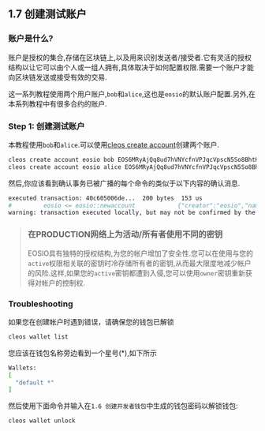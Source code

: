 ## 1.7 创建测试账户

### 账户是什么?

账户是授权的集合,存储在区块链上,以及用来识别发送者/接受者.它有灵活的授权结构以让它可以由个人或一组人拥有,具体取决于如何配置权限.需要一个账户才能向区块链发送或接受有效的交易.

这一系列教程使用两个用户账户,`bob`和`alice`,这也是`eosio`的默认账户配置.另外,在本系列教程中有很多合约的账户.



### Step 1: 创建测试账户

本教程使用`bob`和`alice`.可以使用[cleos create account](https://developers.eos.io/eosio-cleos/reference#cleos-create-account)创建两个账户.

```bash
cleos create account eosio bob EOS6MRyAjQq8ud7hVNYcfnVPJqcVpscN5So8BhtHuGYqET5GDW5CV 
cleos create account eosio alice EOS6MRyAjQq8ud7hVNYcfnVPJqcVpscN5So8BhtHuGYqET5GDW5CV
```

然后,你应该看到确认事务已被广播的每个命令的类似于以下内容的确认消息.

```bash
executed transaction: 40c605006de...  200 bytes  153 us
#         eosio <= eosio::newaccount            {"creator":"eosio","name":"alice","owner":{"threshold":1,"keys":[{"key":"EOS5rti4LTL53xptjgQBXv9HxyU...
warning: transaction executed locally, but may not be confirmed by the network yet    ]
```



> ### 在PRODUCTION网络上为活动/所有者使用不同的密钥
>
> EOSIO具有独特的授权结构,为您的帐户增加了安全性.您可以在使用与您的`active`权限相关联的密钥时冷存储所有者的密钥,从而最大限度地减少帐户的风险.这样,如果您的`active`密钥都遭到入侵,您可以使用`owner`密钥重新获得对帐户的控制权.

### Troubleshooting

如果您在创建帐户时遇到错误，请确保您的钱包已解锁

```bash
cleos wallet list
```

您应该在钱包名称旁边看到一个星号(*),如下所示

```bash
Wallets:
[
  "default *"
]
```

然后使用下面命令并输入在`1.6 创建开发者钱包`中生成的钱包密码以解锁钱包:

```
cleos wallet unlock
```


